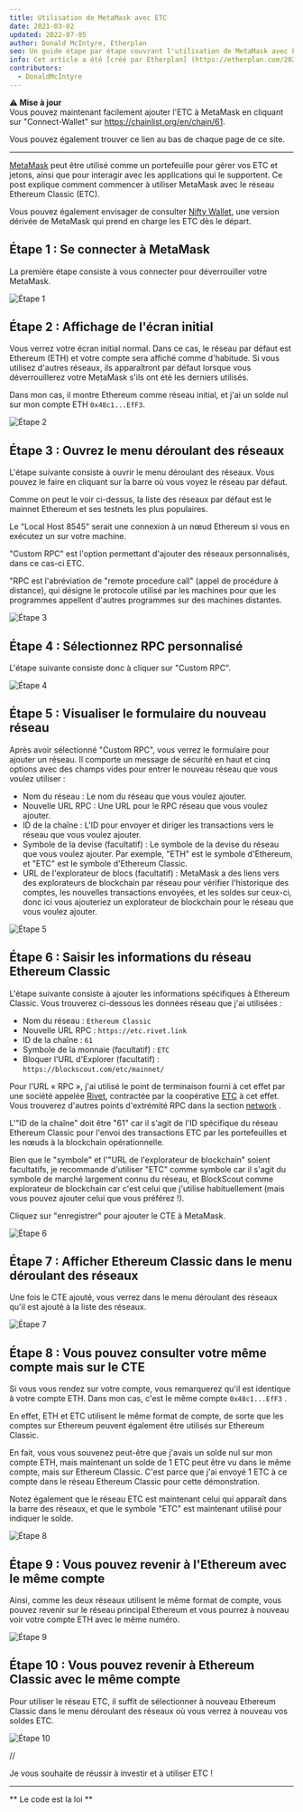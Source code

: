 ```yaml
---
title: Utilisation de MetaMask avec ETC
date: 2021-03-02
updated: 2022-07-05
author: Donald McIntyre, Etherplan
seo: Un guide étape par étape couvrant l'utilisation de MetaMask avec Ethereum Classic pour envoyer des ETC et interagir avec des applications décentralisées.
info: Cet article a été [créé par Etherplan] (https://etherplan.com/2021/03/02/how-to-connect-metamask-to-ethereum-classic/15512/). Pour plus de tutoriels sur Ethereum Classic, la théorie et les concepts de crypto-monnaie, veuillez consulter le site [etherplan.com](https://etherplan.com).
contributors:
  - DonaldMcIntyre
---
```


**⚠️ Mise à jour**  
Vous pouvez maintenant facilement ajouter l'ETC à MetaMask en cliquant sur "Connect-Wallet" sur https://chainlist.org/en/chain/61.

Vous pouvez également trouver ce lien au bas de chaque page de ce site.

---

[MetaMask](https://metamask.io) peut être utilisé comme un portefeuille pour gérer vos ETC et jetons, ainsi que pour interagir avec les applications qui le supportent. Ce post explique comment commencer à utiliser MetaMask avec le réseau Ethereum Classic (ETC).

Vous pouvez également envisager de consulter [Nifty Wallet](https://chrome.google.com/webstore/detail/nifty-wallet/jbdaocneiiinmjbjlgalhcelgbejmnid?ucbcb=1), une version dérivée de MetaMask qui prend en charge les ETC dès le départ.

## Étape 1 : Se connecter à MetaMask

La première étape consiste à vous connecter pour déverrouiller votre MetaMask.

![Étape 1](./01.png)

## Étape 2 : Affichage de l'écran initial

Vous verrez votre écran initial normal. Dans ce cas, le réseau par défaut est Ethereum (ETH) et votre compte sera affiché comme d'habitude. Si vous utilisez d'autres réseaux, ils apparaîtront par défaut lorsque vous déverrouillerez votre MetaMask s'ils ont été les derniers utilisés.

Dans mon cas, il montre Ethereum comme réseau initial, et j'ai un solde nul sur mon compte ETH `0x48c1...EfF3`.

![Étape 2](./02.png)

## Étape 3 : Ouvrez le menu déroulant des réseaux

L'étape suivante consiste à ouvrir le menu déroulant des réseaux. Vous pouvez le faire en cliquant sur la barre où vous voyez le réseau par défaut.

Comme on peut le voir ci-dessus, la liste des réseaux par défaut est le mainnet Ethereum et ses testnets les plus populaires.

Le "Local Host 8545" serait une connexion à un nœud Ethereum si vous en exécutez un sur votre machine.

"Custom RPC" est l'option permettant d'ajouter des réseaux personnalisés, dans ce cas-ci ETC.

"RPC est l'abréviation de "remote procedure call" (appel de procédure à distance), qui désigne le protocole utilisé par les machines pour que les programmes appellent d'autres programmes sur des machines distantes.

![Étape 3](./03.png)

## Étape 4 : Sélectionnez RPC personnalisé

L'étape suivante consiste donc à cliquer sur "Custom RPC".

![Étape 4](./04.png)

## Étape 5 : Visualiser le formulaire du nouveau réseau

Après avoir sélectionné "Custom RPC", vous verrez le formulaire pour ajouter un réseau. Il comporte un message de sécurité en haut et cinq options avec des champs vides pour entrer le nouveau réseau que vous voulez utiliser :

- Nom du réseau : Le nom du réseau que vous voulez ajouter.
- Nouvelle URL RPC : Une URL pour le RPC réseau que vous voulez ajouter.
- ID de la chaîne : L'ID pour envoyer et diriger les transactions vers le réseau que vous voulez ajouter.
- Symbole de la devise (facultatif) : Le symbole de la devise du réseau que vous voulez ajouter. Par exemple, "ETH" est le symbole d'Ethereum, et "ETC" est le symbole d'Ethereum Classic.
- URL de l'explorateur de blocs (facultatif) : MetaMask a des liens vers des explorateurs de blockchain par réseau pour vérifier l'historique des comptes, les nouvelles transactions envoyées, et les soldes sur ceux-ci, donc ici vous ajouteriez un explorateur de blockchain pour le réseau que vous voulez ajouter.

![Étape 5](./05.png)

## Étape 6 : Saisir les informations du réseau Ethereum Classic

L'étape suivante consiste à ajouter les informations spécifiques à Ethereum Classic. Vous trouverez ci-dessous les données réseau que j'ai utilisées :

- Nom du réseau : `Ethereum Classic`
- Nouvelle URL RPC : `https://etc.rivet.link`
- ID de la chaîne : `61`
- Symbole de la monnaie (facultatif) : `ETC`
- Bloquer l'URL d'Explorer (facultatif) : `https://blockscout.com/etc/mainnet/`

Pour l'URL « RPC », j'ai utilisé le point de terminaison fourni à cet effet par une société appelée [Rivet](https://rivet.link/), contractée par la coopérative [ETC](https://etccooperative.org) à cet effet. Vous trouverez d'autres points d'extrémité RPC dans la section [network](/network/endpoints) .

L'"ID de la chaîne" doit être "61" car il s'agit de l'ID spécifique du réseau Ethereum Classic pour l'envoi des transactions ETC par les portefeuilles et les nœuds à la blockchain opérationnelle.

Bien que le "symbole" et l'"URL de l'explorateur de blockchain" soient facultatifs, je recommande d'utiliser "ETC" comme symbole car il s'agit du symbole de marché largement connu du réseau, et BlockScout comme explorateur de blockchain car c'est celui que j'utilise habituellement (mais vous pouvez ajouter celui que vous préférez !).

Cliquez sur "enregistrer" pour ajouter le CTE à MetaMask.

![Étape 6](./06-rivet.png)

## Étape 7 : Afficher Ethereum Classic dans le menu déroulant des réseaux

Une fois le CTE ajouté, vous verrez dans le menu déroulant des réseaux qu'il est ajouté à la liste des réseaux.

![Étape 7](./07.png)

## Étape 8 : Vous pouvez consulter votre même compte mais sur le CTE

Si vous vous rendez sur votre compte, vous remarquerez qu'il est identique à votre compte ETH. Dans mon cas, c'est le même compte `0x48c1...EfF3` .

En effet, ETH et ETC utilisent le même format de compte, de sorte que les comptes sur Ethereum peuvent également être utilisés sur Ethereum Classic.

En fait, vous vous souvenez peut-être que j'avais un solde nul sur mon compte ETH, mais maintenant un solde de 1 ETC peut être vu dans le même compte, mais sur Ethereum Classic. C'est parce que j'ai envoyé 1 ETC à ce compte dans le réseau Ethereum Classic pour cette démonstration.

Notez également que le réseau ETC est maintenant celui qui apparaît dans la barre des réseaux, et que le symbole "ETC" est maintenant utilisé pour indiquer le solde.

![Étape 8](./08.png)

## Étape 9 : Vous pouvez revenir à l'Ethereum avec le même compte

Ainsi, comme les deux réseaux utilisent le même format de compte, vous pouvez revenir sur le réseau principal Ethereum et vous pourrez à nouveau voir votre compte ETH avec le même numéro.

![Étape 9](./09.png)

## Étape 10 : Vous pouvez revenir à Ethereum Classic avec le même compte

Pour utiliser le réseau ETC, il suffit de sélectionner à nouveau Ethereum Classic dans le menu déroulant des réseaux où vous verrez à nouveau vos soldes ETC.

![Étape 10](./10.png)

//

Je vous souhaite de réussir à investir et à utiliser ETC !

---

** Le code est la loi **
